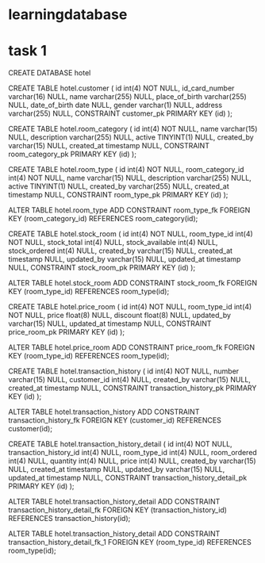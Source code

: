 # learningdatabase

# task 1

CREATE DATABASE hotel

CREATE TABLE hotel.customer (
    id int(4) NOT NULL,
    id_card_number varchar(16) NULL,
    name varchar(255) NULL,
    place_of_birth varchar(255) NULL,
    date_of_birth date NULL,
    gender varchar(1) NULL,
    address varchar(255) NULL,
    CONSTRAINT customer_pk PRIMARY KEY (id)
);

CREATE TABLE hotel.room_category (
    id int(4) NOT NULL,
	name varchar(15) NULL,
    description varchar(255) NULL,
    active TINYINT(1) NULL,
	created_by varchar(15) NULL,
	created_at timestamp NULL,
	CONSTRAINT room_category_pk PRIMARY KEY (id)
);

CREATE TABLE hotel.room_type (
    id int(4) NOT NULL,
    room_category_id int(4) NOT NULL,
    name varchar(15) NULL,
    description varchar(255) NULL,
    active TINYINT(1) NULL,
    created_by varchar(255) NULL,
    created_at timestamp NULL,
    CONSTRAINT room_type_pk PRIMARY KEY (id)
);

ALTER TABLE hotel.room_type ADD CONSTRAINT room_type_fk FOREIGN KEY (room_category_id) REFERENCES room_category(id);

CREATE TABLE hotel.stock_room (
    id int(4) NOT NULL,
    room_type_id int(4) NOT NULL,
    stock_total int(4) NULL,
    stock_available int(4) NULL,
    stock_ordered int(4) NULL,
    created_by varchar(15) NULL,
    created_at timestamp NULL,
    updated_by varchar(15) NULL,
    updated_at timestamp NULL,
    CONSTRAINT stock_room_pk PRIMARY KEY (id)
);

ALTER TABLE hotel.stock_room ADD CONSTRAINT stock_room_fk FOREIGN KEY (room_type_id) REFERENCES room_type(id);

CREATE TABLE hotel.price_room (
	id int(4) NOT NULL,
    room_type_id int(4) NOT NULL, 
    price float(8) NULL,
	discount float(8) NULL,
    updated_by varchar(15) NULL,
    updated_at timestamp NULL,
	CONSTRAINT price_room_pk PRIMARY KEY (id) 
);

ALTER TABLE hotel.price_room ADD CONSTRAINT price_room_fk FOREIGN KEY (room_type_id) REFERENCES room_type(id);

CREATE TABLE hotel.transaction_history ( 
    id int(4) NOT NULL,
    number varchar(15) NULL,
    customer_id int(4) NULL,
    created_by varchar(15) NULL,
    created_at timestamp NULL,
    CONSTRAINT transaction_history_pk PRIMARY KEY (id)
);

ALTER TABLE hotel.transaction_history ADD CONSTRAINT transaction_history_fk FOREIGN KEY (customer_id) REFERENCES customer(id);

CREATE TABLE hotel.transaction_history_detail (
    id int(4) NOT NULL,
    transaction_history_id int(4) NULL,
    room_type_id int(4) NULL,
    room_ordered int(4) NULL,
    quantity int(4) NULL,
    price int(4) NULL,
    created_by varchar(15) NULL,
    created_at timestamp NULL,
    updated_by varchar(15) NULL,
    updated_at timestamp NULL,
    CONSTRAINT transaction_history_detail_pk PRIMARY KEY (id)
);

ALTER TABLE hotel.transaction_history_detail ADD CONSTRAINT transaction_history_detail_fk FOREIGN KEY (transaction_history_id) REFERENCES transaction_history(id);

ALTER TABLE hotel.transaction_history_detail ADD CONSTRAINT transaction_history_detail_fk_1 FOREIGN KEY (room_type_id) REFERENCES room_type(id);